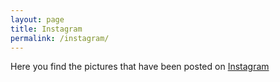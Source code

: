 ```yaml
---
layout: page
title: Instagram
permalink: /instagram/
---
```


Here you find the pictures that have been posted on [Instagram](https://www.instagram.com/explore/tags/swisstreehouse/)

<script src="https://apps.elfsight.com/p/platform.js" defer></script>
<div class="elfsight-app-eeb9b09e-71bc-4f8c-ac17-6a670591a711"></div>